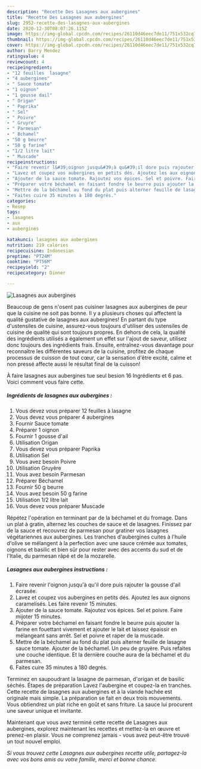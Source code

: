 ```yaml
---
description: "Recette Des Lasagnes aux aubergines"
title: "Recette Des Lasagnes aux aubergines"
slug: 2952-recette-des-lasagnes-aux-aubergines
date: 2020-12-30T08:07:26.115Z
image: https://img-global.cpcdn.com/recipes/26110d46eec7de11/751x532cq70/lasagnes-aux-aubergines-photo-principale-de-la-recette.jpg
thumbnail: https://img-global.cpcdn.com/recipes/26110d46eec7de11/751x532cq70/lasagnes-aux-aubergines-photo-principale-de-la-recette.jpg
cover: https://img-global.cpcdn.com/recipes/26110d46eec7de11/751x532cq70/lasagnes-aux-aubergines-photo-principale-de-la-recette.jpg
author: Barry Mendez
ratingvalue: 4
reviewcount: 4
recipeingredient:
- "12 feuilles  lasagne"
- "4 aubergines"
- " Sauce tomate"
- "1 oignon"
- "1 gousse dail"
- " Origan"
- " Paprika"
- " Sel"
- " Poivre"
- " Gruyre"
- " Parmesan"
- " Bchamel"
- "50 g beurre"
- "50 g farine"
- "1/2 litre lait"
- " Muscade"
recipeinstructions:
- "Faire revenir l&#39;oignon jusqu&#39;à qu&#39;il dore puis rajouter la gousse d&#39;ail écrasée."
- "Lavez et coupez vos aubergines en petits dés. Ajoutez les aux oignons caramelisés. Les faire revenir 15 minutes."
- "Ajouter de la sauce tomate. Rajoutez vos épices. Sel et poivre. Faire mijoter 15 minutes."
- "Préparer votre béchamel en faisant fondre le beurre puis ajouter la farine en fouettant vivement et ajouter le lait et laissez épaissir en mélangeant sans arrêt. Sel et poivre et raper de la muscade."
- "Mettre de la béchamel au fond du plat puis alterner feuille de lasagne sauce tomate. Ajouter de la béchamel. Un peu de gruyère. Puis refaites une couche identique. Et la dernière couche aura de la béchamel et du parmesan."
- "Faites cuire 35 minutes à 180 degrés."
categories:
- Resep
tags:
- lasagnes
- aux
- aubergines

katakunci: lasagnes aux aubergines 
nutrition: 219 calories
recipecuisine: Indonesian
preptime: "PT24M"
cooktime: "PT56M"
recipeyield: "2"
recipecategory: Dinner

---
```



![Lasagnes aux aubergines](https://img-global.cpcdn.com/recipes/26110d46eec7de11/751x532cq70/lasagnes-aux-aubergines-photo-principale-de-la-recette.jpg)

Beaucoup de gens n'osent pas cuisiner lasagnes aux aubergines de peur que la cuisine ne soit pas bonne. Il y a plusieurs choses qui affectent la qualité gustative de lasagnes aux aubergines! En partant du type d'ustensiles de cuisine, assurez-vous toujours d'utiliser des ustensiles de cuisine de qualité qui sont toujours propres. En dehors de cela, la qualité des ingrédients utilisés a également un effet sur l'ajout de saveur, utilisez donc toujours des ingrédients frais. Ensuite, entraînez-vous davantage pour reconnaître les différentes saveurs de la cuisine, profitez de chaque processus de cuisson de tout cœur, car la sensation d'être excité, calme et non pressé affecte aussi le résultat final de la cuisson!

<!--inarticleads1-->

À faire lasagnes aux aubergines tue seul besion 16 Ingrédients et 6 pas. Voici comment vous faire cette.

##### Ingrédients de lasagnes aux aubergines :

1. Vous devez vous préparer 12 feuilles à lasagne
1. Vous devez vous préparer 4 aubergines
1. Fournir  Sauce tomate
1. Préparer 1 oignon
1. Fournir 1 gousse d&#39;ail
1. Utilisation  Origan
1. Vous devez vous préparer  Paprika
1. Utilisation  Sel
1. Vous avez besoin  Poivre
1. Utilisation  Gruyère
1. Vous avez besoin  Parmesan
1. Préparer  Béchamel
1. Fournir 50 g beurre
1. Vous avez besoin 50 g farine
1. Utilisation 1/2 litre lait
1. Vous devez vous préparer  Muscade


Répétez l&#39;opération en terminant par de la béchamel et du fromage. Dans un plat à gratin, alternez les couches de sauce et de lasagnes. Finissez par de la sauce et recouvrez de parmesan pour gratiner vos lasagnes végétariennes aux aubergines. Les tranches d&#39;aubergines cuites à l&#39;huile d&#39;olive se mélangent à la perfection avec une sauce crémée aux tomates, oignons et basilic et bien sûr pour rester avec des accents du sud et de l&#39;Italie, du parmesan râpé et de la mozarelle. 

<!--inarticleads2-->

##### Lasagnes aux aubergines instructions :

1. Faire revenir l&#39;oignon jusqu&#39;à qu&#39;il dore puis rajouter la gousse d&#39;ail écrasée.
1. Lavez et coupez vos aubergines en petits dés. Ajoutez les aux oignons caramelisés. Les faire revenir 15 minutes.
1. Ajouter de la sauce tomate. Rajoutez vos épices. Sel et poivre. Faire mijoter 15 minutes.
1. Préparer votre béchamel en faisant fondre le beurre puis ajouter la farine en fouettant vivement et ajouter le lait et laissez épaissir en mélangeant sans arrêt. Sel et poivre et raper de la muscade.
1. Mettre de la béchamel au fond du plat puis alterner feuille de lasagne sauce tomate. Ajouter de la béchamel. Un peu de gruyère. Puis refaites une couche identique. Et la dernière couche aura de la béchamel et du parmesan.
1. Faites cuire 35 minutes à 180 degrés.


Terminez en saupoudrant la lasagne de parmesan, d&#39;origan et de basilic séchés. Étapes de préparation Lavez l&#39;aubergine et coupez-la en tranches. Cette recette de lasagnes aux aubergines et à la viande hachée est originale mais simple. La préparation se fait en deux trois mouvements. Vous obtiendrez un plat riche en goût et sans friture. La sauce lui procurent une saveur unique et invitante. 

<!--inarticleads1-->

<p>
Maintenant que vous avez terminé cette recette de Lasagnes aux aubergines, explorez maintenant les recettes et mettez-la en œuvre et prenez-en plaisir. Vous ne comprenez jamais - vous avez peut-être trouvé un tout nouvel emploi.
</p>

<p>
<i>Si vous trouvez cette Lasagnes aux aubergines recette utile, partagez-la avec vos bons amis ou votre famille, merci et bonne chance.</i>
</p>
